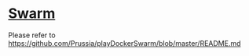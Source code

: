 # [Swarm](https://github.com/Prussia/playDockerSwarm/blob/master/README.md)


Please refer to https://github.com/Prussia/playDockerSwarm/blob/master/README.md
